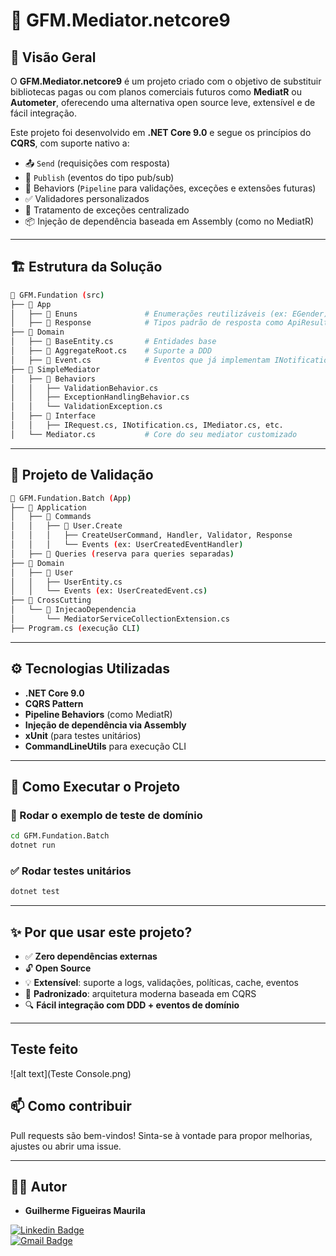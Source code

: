 # 🧩 GFM.Mediator.netcore9

## 📖 Visão Geral

O **GFM.Mediator.netcore9** é um projeto criado com o objetivo de substituir bibliotecas pagas ou com planos comerciais futuros como **MediatR** ou **Autometer**, oferecendo uma alternativa open source leve, extensível e de fácil integração.

Este projeto foi desenvolvido em **.NET Core 9.0** e segue os princípios do **CQRS**, com suporte nativo a:

- 📤 `Send` (requisições com resposta)
- 📣 `Publish` (eventos do tipo pub/sub)
- 🧪 Behaviors (`Pipeline` para validações, exceções e extensões futuras)
- ✅ Validadores personalizados
- 🧲 Tratamento de exceções centralizado
- 📦 Injeção de dependência baseada em Assembly (como no MediatR)

---

## 🏗 Estrutura da Solução

```bash
📂 GFM.Fundation (src)
├── 📂 App
│   ├── 📂 Enuns               # Enumerações reutilizáveis (ex: EGender)
│   ├── 📂 Response            # Tipos padrão de resposta como ApiResult, BaseResponse
├── 📂 Domain
│   ├── 📂 BaseEntity.cs       # Entidades base
│   ├── 📂 AggregateRoot.cs    # Suporte a DDD
│   ├── 📂 Event.cs            # Eventos que já implementam INotification
├── 📂 SimpleMediator
│   ├── 📂 Behaviors
│   │   ├── ValidationBehavior.cs
│   │   ├── ExceptionHandlingBehavior.cs
│   │   └── ValidationException.cs
│   ├── 📂 Interface
│   │   ├── IRequest.cs, INotification.cs, IMediator.cs, etc.
│   └── Mediator.cs           # Core do seu mediator customizado
```

---

## 🧪 Projeto de Validação

```bash
📂 GFM.Fundation.Batch (App)
├── 📂 Application
│   ├── 📂 Commands
│   │   ├── 📂 User.Create
│   │   │   ├── CreateUserCommand, Handler, Validator, Response
│   │   │   └── Events (ex: UserCreatedEventHandler)
│   ├── 📂 Queries (reserva para queries separadas)
├── 📂 Domain
│   ├── 📂 User
│   │   ├── UserEntity.cs
│   │   └── Events (ex: UserCreatedEvent.cs)
├── 📂 CrossCutting
│   └── 📂 InjecaoDependencia
│       └── MediatorServiceCollectionExtension.cs
├── Program.cs (execução CLI)
```

---

## ⚙️ Tecnologias Utilizadas

- **.NET Core 9.0**
- **CQRS Pattern**
- **Pipeline Behaviors** (como MediatR)
- **Injeção de dependência via Assembly**
- **xUnit** (para testes unitários)
- **CommandLineUtils** para execução CLI

---

## 🚀 Como Executar o Projeto

### 🧪 Rodar o exemplo de teste de domínio

```bash
cd GFM.Fundation.Batch
dotnet run
```

### ✅ Rodar testes unitários

```bash
dotnet test
```

---

## ✨ Por que usar este projeto?

- ✅ **Zero dependências externas**
- 🔓 **Open Source**
- 💡 **Extensível**: suporte a logs, validações, políticas, cache, eventos
- 🔁 **Padronizado**: arquitetura moderna baseada em CQRS
- 🔍 **Fácil integração com DDD + eventos de domínio**

---

## Teste feito 

![alt text](Teste Console.png)


## 📫 Como contribuir

Pull requests são bem-vindos! Sinta-se à vontade para propor melhorias, ajustes ou abrir uma issue.

---

## 👨‍💻 Autor

- **Guilherme Figueiras Maurila**

[![Linkedin Badge](https://img.shields.io/badge/-Guilherme_Figueiras_Maurila-blue?style=flat-square&logo=Linkedin&logoColor=white&link=https://www.linkedin.com/in/guilherme-maurila)](https://www.linkedin.com/in/guilherme-maurila)  
[![Gmail Badge](https://img.shields.io/badge/-gfmaurila@gmail.com-c14438?style=flat-square&logo=Gmail&logoColor=white&link=mailto:gfmaurila@gmail.com)](mailto:gfmaurila@gmail.com)

